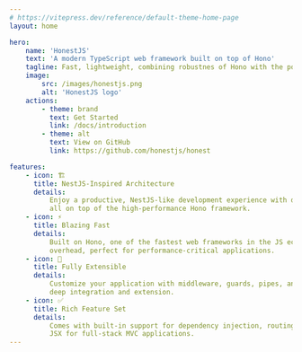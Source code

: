 ```yaml
---
# https://vitepress.dev/reference/default-theme-home-page
layout: home

hero:
    name: 'HonestJS'
    text: 'A modern TypeScript web framework built on top of Hono'
    tagline: Fast, lightweight, combining robustnes of Hono with the power of NestJS style architecture.
    image:
        src: /images/honestjs.png
        alt: 'HonestJS logo'
    actions:
        - theme: brand
          text: Get Started
          link: /docs/introduction
        - theme: alt
          text: View on GitHub
          link: https://github.com/honestjs/honest

features:
    - icon: 🏗️
      title: NestJS-Inspired Architecture
      details:
          Enjoy a productive, NestJS-like development experience with decorators for controllers, services, and modules,
          all on top of the high-performance Hono framework.
    - icon: ⚡️
      title: Blazing Fast
      details:
          Built on Hono, one of the fastest web frameworks in the JS ecosystem. HonestJS is designed for speed and low
          overhead, perfect for performance-critical applications.
    - icon: 🧩
      title: Fully Extensible
      details:
          Customize your application with middleware, guards, pipes, and filters. A powerful plugin system allows for
          deep integration and extension.
    - icon: ✅
      title: Rich Feature Set
      details:
          Comes with built-in support for dependency injection, routing, versioning, and even server-side rendering with
          JSX for full-stack MVC applications.
---
```

